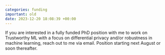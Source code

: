 ```yaml
---
categories: funding
important: old
date: 2023-12-20 18:08:39 +00:00
---
```

If you are interested in a fully funded PhD position with me to work on Trustworthy
ML with a focus on differential privacy and/or robustness in machine
learning, reach out to me via email. Position starting next August or
soon thereafter. 